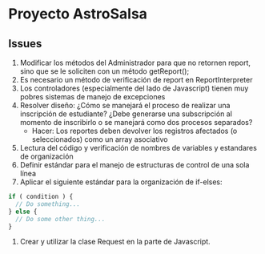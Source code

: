 # Proyecto AstroSalsa

## Issues
1. Modificar los métodos del Administrador para que no retornen report, sino que se le soliciten con un método getReport();
1. Es necesario un método de verificación de report en ReportInterpreter
1. Los controladores (especialmente del lado de Javascript) tienen muy pobres sistemas de manejo de excepciones
1. Resolver diseño: ¿Cómo se manejará el proceso de realizar una inscripción de estudiante? ¿Debe generarse una subscripción al momento de inscribirlo o se manejará como dos procesos separados?
    - Hacer: Los reportes deben devolver los registros afectados (o seleccionados) como un array asociativo
1. Lectura del código y verificación de nombres de variables y estandares de organización
1. Definir estándar para el manejo de estructuras de control de una sola línea
1. Aplicar el siguiente estándar para la organización de if-elses:

```Javascript
if ( condition ) {
  // Do something...
} else {
  // Do some other thing...
}
```
1. Crear y utilizar la clase Request en la parte de Javascript.
